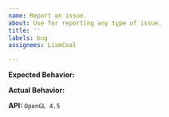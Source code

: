 ```yaml
---
name: Report an issue.
about: Use for reporting any type of issue.
title: ''
labels: bug
assignees: LiamCoal

---
```


<!--
Describe the expected behavior here.
-->
**Expected Behavior:**
<!-- Add expected behavior here! -->

<!--
Describe the actual behavior here.
-->
**Actual Behavior:**
<!-- Add actual behavior here! -->

<!--
Castaway is built to support using multiple different graphics libraries. Each implementation will use different code to do various things. Specify the implementation you're using here.

This would be what you call `.Setup()` on, and subsequent `.Get()` calls. ex. `OpenGL.Setup()` & `OpenGL.Get()`, would be using the `OpenGL` API.

This is currently auto-filled to `OpenGL 4.5`, because that's the only one available.
-->
**API:** `OpenGL 4.5`

<!--
If you're the developer, attaching a code snippet would also be helpful. It should just include the offending portion of the code, don't attach your entire project unless this part is the entire project.
-->
